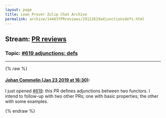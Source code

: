 ```yaml
---
layout: page
title: Lean Prover Zulip Chat Archive 
permalink: archive/144837PRreviews/29122619adjunctionsdefs.html
---
```


## Stream: [PR reviews](index.html)
### Topic: [#619 adjunctions: defs](29122619adjunctionsdefs.html)

---


{% raw %}
#### [ Johan Commelin (Jan 23 2019 at 16:30)](https://leanprover.zulipchat.com/#narrow/stream/144837-PR%20reviews/topic/%23619%20adjunctions%3A%20defs/near/156697556):
<p>I just opened <a href="https://github.com/leanprover/mathlib/issues/619" target="_blank" title="https://github.com/leanprover/mathlib/issues/619">#619</a>: this PR defines adjunctions between two functors. I intend to follow-up with two other PRs; one with basic properties; the other with some examples.</p>


{% endraw %}
